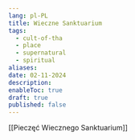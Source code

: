 ```yaml
---
lang: pl-PL
title: Wieczne Sanktuarium
tags:
  - cult-of-tha
  - place
  - supernatural
  - spiritual
aliases: 
date: 02-11-2024
description: 
enableToc: true
draft: true
published: false
---
```



[[Pieczęć Wiecznego Sanktuarium]]